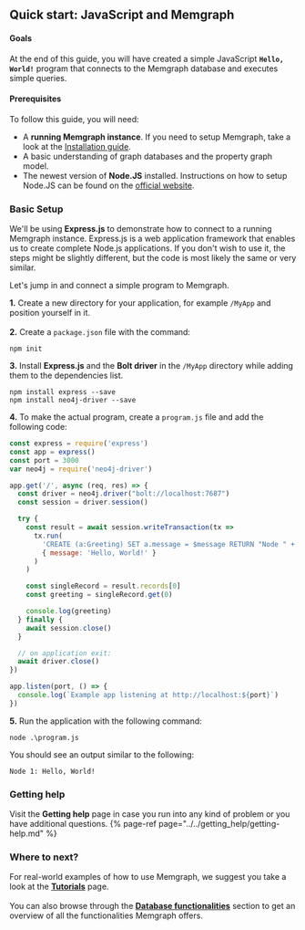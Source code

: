 ## Quick start: JavaScript and Memgraph

#### Goals
At the end of this guide, you will have created a simple JavaScript **`Hello, World!`** program that connects to the Memgraph database and executes simple queries.

#### Prerequisites

To follow this guide, you will need:
* A **running Memgraph instance**. If you need to setup Memgraph, take a look at the [Installation guide](../installation/installation.md).
* A basic understanding of graph databases and the property graph model.
* The newest version of **Node.JS** installed. Instructions on how to setup Node.JS can be found on the [official website](https://nodejs.org/en/download/).

### Basic Setup

We'll be using **Express.js** to demonstrate how to connect to a running Memgraph instance.
Express.js is a web application framework that enables us to create complete Node.js applications.
If you don't wish to use it, the steps might be slightly different, but the code is most likely the same or very similar.

Let's jump in and connect a simple program to Memgraph.

**1.** Create a new directory for your application, for example `/MyApp` and position yourself in it.<br />  
**2.** Create a `package.json` file with the command: 

```
npm init
```

**3.** Install **Express.js** and the **Bolt driver** in the `/MyApp` directory while adding them to the dependencies list. 

```
npm install express --save
npm install neo4j-driver --save
```

**4.** To make the actual program, create a `program.js` file and add the following code:

```JavaScript
const express = require('express')
const app = express()
const port = 3000
var neo4j = require('neo4j-driver')

app.get('/', async (req, res) => {
  const driver = neo4j.driver("bolt://localhost:7687")
  const session = driver.session()

  try {
    const result = await session.writeTransaction(tx =>
      tx.run(
        'CREATE (a:Greeting) SET a.message = $message RETURN "Node " + id(a) + ": " + a.message',
        { message: 'Hello, World!' }
      )
    )

    const singleRecord = result.records[0]
    const greeting = singleRecord.get(0)

    console.log(greeting)
  } finally {
    await session.close()
  }

  // on application exit:
  await driver.close()
})

app.listen(port, () => {
  console.log(`Example app listening at http://localhost:${port}`)
})
```

**5.** Run the application with the following command:

```
node .\program.js
```

You should see an output similar to the following:

```
Node 1: Hello, World!
```

### Getting help

Visit the **Getting help** page in case you run into any kind of problem or you have additional questions.
{% page-ref page="../../getting_help/getting-help.md" %}

### Where to next?

For real-world examples of how to use Memgraph, we suggest you take a look at the **[Tutorials](../../tutorials/tutorials.md)** page.<br />  
You can also browse through the **[Database functionalities](../../database_functionalities/database-functionalities.md)** section to get an overview of all the functionalities Memgraph offers.
